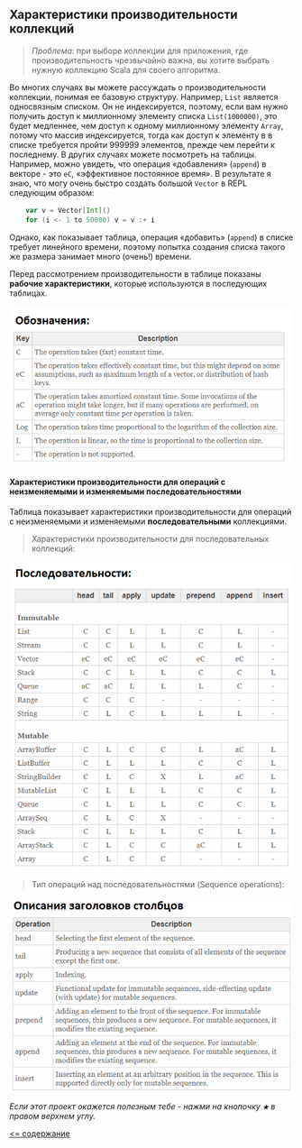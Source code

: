 ## Характеристики производительности коллекций

> _Проблема_: при выборе коллекции для приложения, где производительность чрезвычайно важна, вы хотите выбрать нужную коллекцию Scala 
для своего алгоритма.

Во многих случаях вы можете рассуждать о производительности коллекции, понимая ее базовую структуру. Например, `List` 
является односвязным списком. Он не индексируется, поэтому, если вам нужно получить доступ к миллионному 
элементу списка `List(1000000)`, это будет медленнее, чем доступ к одному миллионному элементу `Array`, потому что массив 
индексируется, тогда как доступ к элементу в в списке требуется пройти 999999 элементов, прежде чем перейти к последнему. 
В других случаях можете посмотреть на таблицы. Например, можно увидеть, что операция «добавления» (`append`)
в векторе - это `eC`, «эффективное постоянное время». В результате я знаю, что могу очень быстро создать большой `Vector` в 
REPL следующим образом:

```scala
    var v = Vector[Int]()
    for (i <- 1 to 50000) v = v :+ i
```

Однако, как показывает таблица, операция «добавить» (`append`) в списке требует линейного времени, поэтому попытка создания 
списка такого же размера занимает много (очень!) времени.

Перед рассмотрением производительности в таблице показаны **рабочие характеристики**, которые используются в последующих таблицах.

![alt text](https://github.com/steklopod/Collections/blob/master/src/main/resources/images/disclamer_for_perfomance.png "Performance characteristics keys")

#### Характеристики производительности для операций с неизменяемыми и изменяемыми последовательностями

Таблица показывает характеристики производительности для операций с неизменяемыми и изменяемыми **последовательными** коллекциями.

> Характеристики производительности для последовательных коллекций:

![alt text](https://github.com/steklopod/Collections/blob/master/src/main/resources/images/seq_perfomance.png "Performance of seq")

> Тип операций над последовательностями (Sequence operations):

![alt text](https://github.com/steklopod/Collections/blob/master/src/main/resources/images/perfomance_descr.png "Perfomance description")




_Если этот проект окажется полезным тебе - нажми на кнопочку **`★`** в правом верхнем углу._

[<= содержание](https://github.com/steklopod/Collections/blob/master/readme.md)